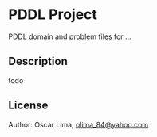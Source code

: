 PDDL Project
============

PDDL domain and problem files for ... 

## Description

todo

## License

Author: Oscar Lima, olima_84@yahoo.com
